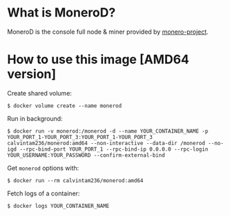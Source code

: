 # What is MoneroD?

MoneroD is the console full node & miner provided by [monero-project](https://github.com/monero-project/monero).

# How to use this image [AMD64 version]

Create shared volume:

```console
$ docker volume create --name monerod
```

Run in background:

```console
$ docker run -v monerod:/monerod -d --name YOUR_CONTAINER_NAME -p YOUR_PORT_1-YOUR_PORT_3:YOUR_PORT_1-YOUR_PORT_3 calvintam236/monerod:amd64 --non-interactive --data-dir /monerod --no-igd --rpc-bind-port YOUR_PORT_1 --rpc-bind-ip 0.0.0.0 --rpc-login YOUR_USERNAME:YOUR_PASSWORD --confirm-external-bind
```

Get `monerod` options with:

```console
$ docker run --rm calvintam236/monerod:amd64
```

Fetch logs of a container:

```console
$ docker logs YOUR_CONTAINER_NAME
```
